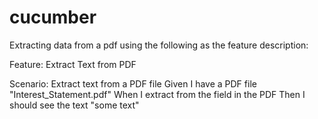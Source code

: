 # cucumber
Extracting data from a pdf
using the following as the feature description:

Feature: Extract Text from PDF

  Scenario: Extract text from a PDF file
    Given I have a PDF file "Interest_Statement.pdf"
    When I extract from the field in the PDF
    Then I should see the text "some text"
